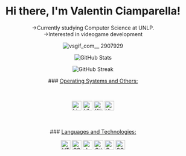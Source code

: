 <h1 align="center">Hi there, I'm Valentin Ciamparella!</h1>

<p align="center">
  ->Currently studying Computer Science at UNLP. <br> 
  ->Interested in videogame development 
</p>

<p align="center">
  <img src="https://github.com/VCiamp4/VCiamp4/assets/66568788/0aabe72d-b637-4b37-93a9-4e76378554f0" alt="vsgif_com__ 2907929">
</p>

<p align="center">
  <img src="https://github-readme-stats.vercel.app/api?username=VCiamp4&show_icons=true&title_color=7A7ADB&icon_color=2234AE&text_color=D3D3D3&bg_color=0,000000,130F40&locale=en" alt="GitHub Stats">
</p>

<p align="center">
  <img src="https://github-readme-streak-stats.herokuapp.com/?user=VCiamp4&background=000000&stroke=130F40&ring=2234AE&fire=D3D3D3&currStreakNum=D3D3D3&sideNums=D3D3D3&currStreakLabel=D3D3D3&sideLabels=D3D3D3&dates=D3D3D3" alt="GitHub Streak">
</p>
<p align="center">
### <u>Operating Systems and Others:</u>
</p>
<br>

<p align="center">
  <img src="https://img.shields.io/badge/Linux-FCC624?style=for-the-badge&logo=linux&logoColor=black" alt="Linux Logo" title="Linux" height="25"/>
  <img src="https://img.shields.io/badge/Ubuntu-E95420?style=for-the-badge&logo=ubuntu&logoColor=white" alt="Ubuntu Logo" title="Ubuntu" height="25"/>
  <img src="https://img.shields.io/badge/Windows-0078D6?style=for-the-badge&logo=windows&logoColor=white" alt="Windows Logo" title="Windows" height="25"/>
  <img src="https://img.shields.io/badge/VSCode-0078D4?style=for-the-badge&logo=visual%20studio%20code&logoColor=white" alt="Visual Studio Code logo" title="Visual Studio Code" height="25" />
</p>

<br>
<p align="center">
### <u>Languages and Technologies:</u>
</p>
<p align="center">
  <img src="https://img.shields.io/badge/HTML5-E34F26?style=for-the-badge&logo=html5&logoColor=white" alt="HTML5" title="HTML5" height="25"/>
  <img src="https://img.shields.io/badge/CSS3-1572B6?style=for-the-badge&logo=css3&logoColor=white" alt="CSS3" title="CSS3" height="25"/>
  <img src="https://img.shields.io/badge/Java-007396?style=for-the-badge&logo=java&logoColor=white" alt="Java" title="Java" height="25"/>
  <img src="https://img.shields.io/badge/C%23-239120?style=for-the-badge&logo=c-sharp&logoColor=white" alt="C#" title="C#" height="25"/>
  <img src="https://img.shields.io/badge/Bash-4EAA25?style=for-the-badge&logo=gnu-bash&logoColor=white" alt="Bash" title="Bash" height="25"/>
  <img src="https://img.shields.io/badge/SQL-4479A1?style=for-the-badge&logo=sql&logoColor=white" alt="SQL" title="SQL" height="25"/>
</p>
